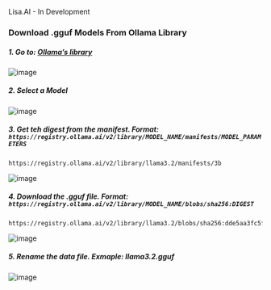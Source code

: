 Lisa.AI - In Development


### Download .gguf Models From Ollama Library
##### 1. Go to:  [Ollama’s library](https://ollama.com/library)
   ![image](https://github.com/user-attachments/assets/847724aa-bf38-4974-baae-32b10f930e55)
##### 2. Select a Model
   ![image](https://github.com/user-attachments/assets/65d95e7d-9f2c-4355-8003-0de5def5c320)

##### 3. Get teh digest from the manifest. <strong>Format: `https://registry.ollama.ai/v2/library/MODEL_NAME/manifests/MODEL_PARAMETERS`</strong>
   ```plaintext
   https://registry.ollama.ai/v2/library/llama3.2/manifests/3b
   ```
   ![image](https://github.com/user-attachments/assets/abfdc97b-79b9-4bd8-a93f-032a92380126)

##### 4. Download the .gguf file. <strong>Format: `https://registry.ollama.ai/v2/library/MODEL_NAME/blobs/sha256:DIGEST`</strong>
   ```plaintext
   https://registry.ollama.ai/v2/library/llama3.2/blobs/sha256:dde5aa3fc5ffc17176b5e8bdc82f587b24b2678c6c66101bf7da77af9f7ccdff
   ```
   ![image](https://github.com/user-attachments/assets/574b96c8-9521-4386-a894-976291c40b75)

##### 5. Rename the data file. <strong>Exmaple: llama3.2.gguf</strong>
   ![image](https://github.com/user-attachments/assets/e1453c76-bda4-43da-82f7-ad674608f40f)
